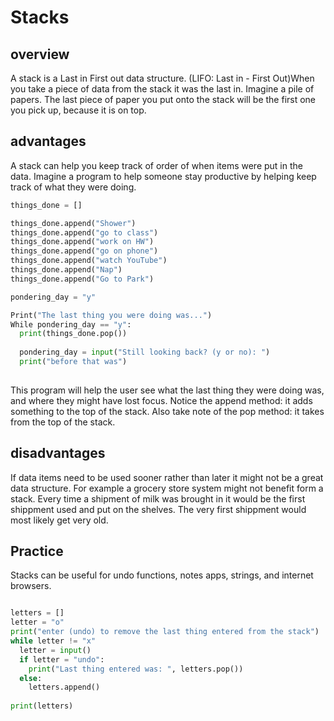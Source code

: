 # Stacks

## overview
A stack is a Last in First out data structure. (LIFO: Last in - First Out)When you take a piece of data from the stack it was the last in. Imagine a pile of papers. The last piece of paper you put onto the stack will be the first one you pick up, because it is on top.

## advantages
A stack can help you keep track of order of when items were put in the data. Imagine a program to help someone stay productive by helping keep track of what they were doing.

```python
things_done = []

things_done.append("Shower")
things_done.append("go to class")
things_done.append("work on HW")
things_done.append("go on phone")
things_done.append("watch YouTube")
things_done.append("Nap")
things_done.append("Go to Park")

pondering_day = "y"

Print("The last thing you were doing was...")
While pondering_day == "y":
  print(things_done.pop())
  
  pondering_day = input("Still looking back? (y or no): ")
  print("before that was")
  
```

This program will help the user see what the last thing they were doing was, and where they might have lost focus. Notice the append method: it adds something to the top of the stack. Also take note of the pop method: it takes from the top of the stack.

## disadvantages
If data items need to be used sooner rather than later it might not be a great data structure. For example a grocery store system might not benefit form a stack. Every time a shipment of milk was brought in it would be the first shippment used and put on the shelves. The very first shippment would most likely get very old.
## Practice
Stacks can be useful for undo functions, notes apps, strings, and internet browsers. 

```python

letters = []
letter = "o"
print("enter (undo) to remove the last thing entered from the stack")
while letter != "x"
  letter = input()
  if letter = "undo":
    print("Last thing entered was: ", letters.pop())
  else:
    letters.append()
    
print(letters)

  
```

